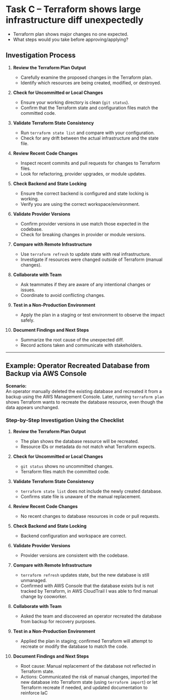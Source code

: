 # Task C – Terraform shows large infrastructure diff unexpectedly
- Terraform plan shows major changes no one expected.
- What steps would you take before approving/applying?


## Investigation Process

1. **Review the Terraform Plan Output**
   - Carefully examine the proposed changes in the Terraform plan.
   - Identify which resources are being created, modified, or destroyed.

2. **Check for Uncommitted or Local Changes**
   - Ensure your working directory is clean (`git status`).
   - Confirm that the Terraform state and configuration files match the committed code.

3. **Validate Terraform State Consistency**
   - Run `terraform state list` and compare with your configuration.
   - Check for any drift between the actual infrastructure and the state file.

4. **Review Recent Code Changes**
   - Inspect recent commits and pull requests for changes to Terraform files.
   - Look for refactoring, provider upgrades, or module updates.

5. **Check Backend and State Locking**
   - Ensure the correct backend is configured and state locking is working.
   - Verify you are using the correct workspace/environment.

6. **Validate Provider Versions**
   - Confirm provider versions in use match those expected in the codebase.
   - Check for breaking changes in provider or module versions.

7. **Compare with Remote Infrastructure**
   - Use `terraform refresh` to update state with real infrastructure.
   - Investigate if resources were changed outside of Terraform (manual changes).

8. **Collaborate with Team**
   - Ask teammates if they are aware of any intentional changes or issues.
   - Coordinate to avoid conflicting changes.

9. **Test in a Non-Production Environment**
   - Apply the plan in a staging or test environment to observe the impact safely.

10. **Document Findings and Next Steps**
    - Summarize the root cause of the unexpected diff.
    - Record actions taken and communicate with stakeholders.

---

## Example: Operator Recreated Database from Backup via AWS Console

**Scenario:**  
An operator manually deleted the existing database and recreated it from a backup using the AWS Management Console. Later, running `terraform plan` shows Terraform wants to recreate the database resource, even though the data appears unchanged.

### Step-by-Step Investigation Using the Checklist

1. **Review the Terraform Plan Output**
   - The plan shows the database resource will be recreated.
   - Resource IDs or metadata do not match what Terraform expects.

2. **Check for Uncommitted or Local Changes**
   - `git status` shows no uncommitted changes.
   - Terraform files match the committed code.

3. **Validate Terraform State Consistency**
   - `terraform state list` does not include the newly created database.
   - Confirms state file is unaware of the manual replacement.

4. **Review Recent Code Changes**
   - No recent changes to database resources in code or pull requests.

5. **Check Backend and State Locking**
   - Backend configuration and workspace are correct.

6. **Validate Provider Versions**
   - Provider versions are consistent with the codebase.

7. **Compare with Remote Infrastructure**
   - `terraform refresh` updates state, but the new database is still unmanaged.
   - Confirmed with AWS Console that the database exists but is not tracked by Terraform, in AWS CloudTrail I was able to find manual change by cooworker.

8. **Collaborate with Team**
   - Asked the team and discovered an operator recreated the database from backup for recovery purposes.

9. **Test in a Non-Production Environment**
   - Applied the plan in staging; confirmed Terraform will attempt to recreate or modify the database to match the code.

10. **Document Findings and Next Steps**
    - Root cause: Manual replacement of the database not reflected in Terraform state.
    - Actions: Communicated the risk of manual changes, imported the new database into Terraform state (using `terraform import`) or let Terraform recreate if needed, and updated documentation to reinforce IaC
